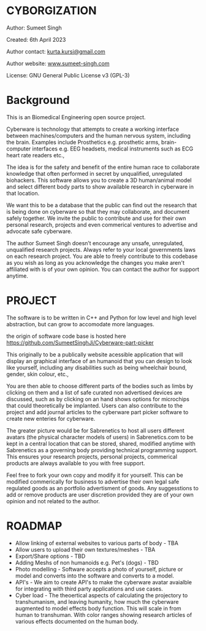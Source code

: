# CYBORGIZATION

Author: Sumeet Singh

Created: 6th April 2023

Author contact: kurta.kursi@gmail.com

Author website: www.sumeet-singh.com

License: GNU General Public License v3 (GPL-3)


# Background

This is an Biomedical Engineering open source project.

Cyberware is technology that attempts to create a working interface between machines/computers and the human nervous system, including the brain. Examples include Prosthetics e.g. prosthetic arms, brain-computer interfaces e.g. EEG headsets, medical instruments such as ECG heart rate readers etc.,

The idea is for the safety and benefit of the entire human race to collaborate knowledge that often performed in secret by unqualified, unregulated biohackers. This software allows you to create a 3D human/animal model and select different body parts to show available research in cyberware in that location. 

We want this to be a database that the public can find out the research that is being done on cyberware so that they may collaborate, and document safely together.  We invite the public to contribute and use for their own personal research, projects and even commerical ventures to advertise and advocate safe cyberware.

The author Sumeet Singh doesn’t encourage any unsafe, unregulated, unqualified research projects. Always refer to your local governments laws on each research project.
You are able to freely contribute to this codebase as you wish as long as you acknowledge the changes you make aren't affiliated with is of your own opinion. You can contact the author for support anytime.


# PROJECT

The software is to be written in C++ and Python for low level and high level abstraction, but can grow to accomodate more languages.

the origin of software code base is hosted here https://github.com/SumeetSinghJi/Cyberware-part-picker

This originally to be a publically website acessible application that will display an graphical interface of an humanoid that you can design to look like yourself, including any disabilities such as being wheelchair bound, gender, skin colour, etc., 

You are then able to choose different parts of the bodies such as limbs by clicking on them and a list of safe curated non advertised devices are discussed, such
as by clicking on an hand shows options for microchips that could theoretically be implanted. Users can also contribute to the project and add journal articles to the cyberware part picker software to create new enteries for cyberware.

The greater picture would be for Sabrenetics to host all users different avatars (the physical character models of users) in Sabrenetics.com to be kept in a central location
that can be stored, shared, modified anytime with Sabrenetics as a governing body providing technical programming support. This ensures your research projects, personal projects, commerical products are always available to you with free support.

Feel free to fork your own copy and modify it for yourself. This can be modified commerically for business to advertise their own legal safe regulated goods as an portfolio advertisment of goods. Any suggesstions to add or remove products are user discretion provided they are of your own opinion and not related to the author.

# ROADMAP

* Allow linking of external websites to various parts of body - TBA
* Allow users to upload their own textures/meshes - TBA
* Export/Share options - TBD
* Adding Meshs of non humanoids e.g. Pet's (dogs) - TBD
* Photo modelling - Software accepts a photo of yourself, picture or model and converts into the software and converts to a model.
* API's - We aim to create API's to make the cyberware avatar avaialble for integrating with third party applications and use cases.
* Cyber load - The theoertical aspects of calculating the projectory to transhumanism, and leaving humanity, how much the cyberware augmented to model effects body function. This will scale in from human to transhuman. With color ranges showing research articles of various effects documented on the human body.


